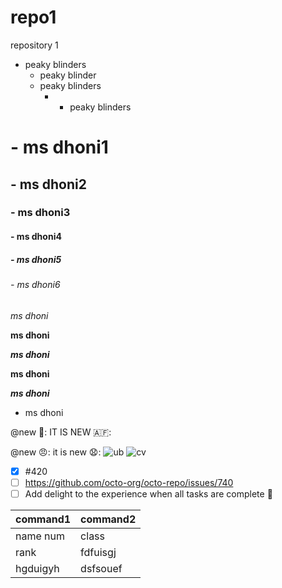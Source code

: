 # repo1
repository 1
- peaky blinders
  - peaky blinder
   - peaky blinders
      - - peaky blinders


# - ms dhoni1
## - ms dhoni2
### - ms dhoni3
#### - ms dhoni4
##### - ms dhoni5
###### - ms dhoni6
*ms dhoni*

**ms dhoni**

***ms dhoni***

****ms dhoni****

*****ms dhoni*****

- ms dhoni

@new 🖤: IT IS NEW 🇦🇫:

@new 😠: it is new 😧:
![ub](https://encrypted-tbn0.gstatic.com/images?q=tbn:ANd9GcTIBCBx3-r4xr02zntQpoi4au-33wT9sV-BfA&usqp=CAU)
![cv]()
- [x] #420
- [ ] https://github.com/octo-org/octo-repo/issues/740
- [ ] Add delight to the experience when all tasks are complete :tada:

| command1  | command2 |
|---------- | -------- |
| name num  |  class   |
|   rank    | fdfuisgj |
| hgduigyh  | dsfsouef |
